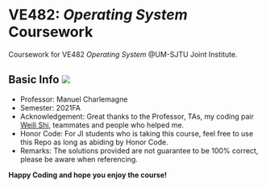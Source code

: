 # VE482: *Operating System* Coursework

Coursework for VE482 *Operating System* @UM-SJTU Joint Institute.

## Basic Info ![](https://visitor-badge.glitch.me/badge?page_id=kx-Huang.VE482&left_color=gray&right_color=blue)

- Professor: Manuel Charlemagne
- Semester: 2021FA
- Acknowledgement: Great thanks to the Professor, TAs, my coding pair [Weili Shi](https://github.com/WillyKidd), teammates and people who helped me.
- Honor Code: For JI students who is taking this course, feel free to use this Repo as long as abiding by Honor Code.
- Remarks: The solutions provided are not guarantee to be 100% correct, please be aware when referencing.

**Happy Coding and hope you enjoy the course!**
